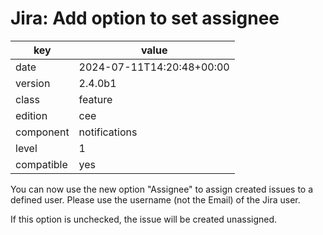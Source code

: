 [//]: # (werk v2)
# Jira: Add option to set assignee

key        | value
---------- | ---
date       | 2024-07-11T14:20:48+00:00
version    | 2.4.0b1
class      | feature
edition    | cee
component  | notifications
level      | 1
compatible | yes

You can now use the new option "Assignee" to assign created issues to a
defined user. Please use the username (not the Email) of the Jira user.

If this option is unchecked, the issue will be created unassigned.
